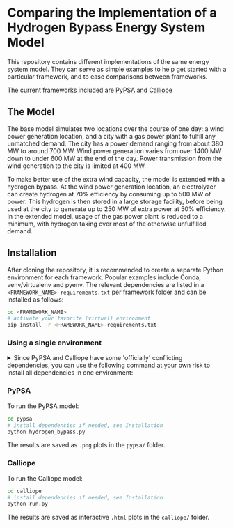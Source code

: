 # Comparing the Implementation of a Hydrogen Bypass Energy System Model

This repository contains different implementations of the same energy system model.
They can serve as simple examples to help get started with a particular framework, and to ease comparisons between frameworks.

The current frameworks included are [PyPSA] and [Calliope]


## The Model

The base model simulates two locations over the course of one day: a wind power generation location, and a city with a gas power plant to fulfill any unmatched demand.
The city has a power demand ranging from about 380 MW to around 700 MW.
Wind power generation varies from over 1400 MW down to under 600 MW at the end of the day.
Power transmission from the wind generation to the city is limited at 400 MW.

To make better use of the extra wind capacity, the model is extended with a hydrogen bypass.
At the wind power generation location, an electrolyzer can create hydrogen at 70% efficiency by consuming up to 500 MW of power.
This hydrogen is then stored in a large storage facility, before being used at the city to generate up to 250 MW of extra power at 50% efficiency.
In the extended model, usage of the gas power plant is reduced to a minimum, with hydrogen taking over most of the otherwise unfulfilled demand. 


## Installation

After cloning the repository, it is recommended to create a separate Python environment for each framework.
Popular examples include Conda, venv/virtualenv and pyenv.
The relevant dependencies are listed in a `<FRAMEWORK_NAME>-requirements.txt` per framework folder and can be installed as follows:
```bash
cd <FRAMEWORK_NAME>
# activate your favorite (virtual) environment
pip install -r <FRAMEWORK_NAME>-requirements.txt
```

### Using a single environment

<details>
<summary>
Since PyPSA and Calliope have some 'officially' conflicting dependencies, you can use the following command at your own risk to install all dependencies in one environment:
</summary>

```bash
pip install --no-deps -r all-requirements.txt
```
</details>



### PyPSA

To run the PyPSA model:
```bash
cd pypsa
# install dependencies if needed, see Installation
python hydrogen_bypass.py
```

The results are saved as `.png` plots in the `pypsa/` folder. 


### Calliope

To run the Calliope model:
```bash
cd calliope
# install dependencies if needed, see Installation
python run.py
```

The results are saved as interactive `.html` plots in the `calliope/` folder.


[PyPSA]: https://pypsa.org/
[Calliope]: https://www.callio.pe/

